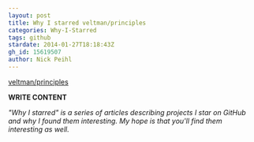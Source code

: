 ```yaml
---
layout: post
title: Why I starred veltman/principles
categories: Why-I-Starred
tags: github
stardate: 2014-01-27T18:18:43Z
gh_id: 15619507
author: Nick Peihl
---
```


[veltman/principles](https://github.com/veltman/principles)

**WRITE CONTENT**

*"Why I starred" is a series of articles describing projects I star on GitHub and why I found them interesting. My hope is that you'll find them interesting as well.*

